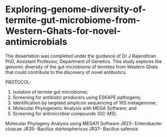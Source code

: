 # Exploring-genome-diversity-of-termite-gut-microbiome-from-Western-Ghats-for-novel-antimicrobials
The dissertation was completed under the guidance of Dr J Rajendhran PhD, Assistant Professor, Department of Genetics. This study explores the genomic diversity of the gut microbiome of termites from Western Ghats that could contribute to the discovery of novel antibiotics.

PROTOCOL:
1. Isolation of termite gut microbiome;
2. Screening for antibiotic producers using ESKAPE pathogens;
3. Identification by targeted amplicon sequencing of 16S metagenome;
4. Molecular Phylogenetic Analysis with MEGA Software; and
5. Screening for antimicrobial compounds (GC-MS).

Molecular Phylogeny Analysis using MEGA11 Software
JR23- Enterobacter cloacae
JR35- Bacillus startosphericus
JR37- Bacillus safensis
